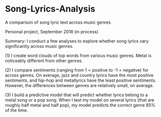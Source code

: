 # Song-Lyrics-Analysis
A comparison of song lyric text across music genres

Personal project, September 2018 (in process)

Summary: I conduct a few analyses to explore whether song lyrics vary significantly across music genres.

(1) I create word clouds of top words from various music genres. Metal is noticeably different from other genres.

(2) I compare sentiments (ranging from 1 = positive to -1 = negative) for across genres. On average, jazz
 and country lyrics have the most positive sentiments, and hip-hop and metallyrics have the least positive sentiments. However, the differences between genres are relatively small, on average.
 
(3) I build a predictive model that will predict whether lyrics belong to a metal song or a pop song. When I test my model on several lyrics (that are roughly half metal and half pop), my model predicts the correct genre 85% of the time.

